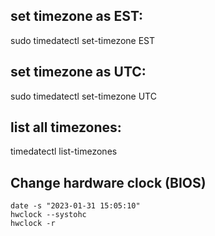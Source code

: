 ## set timezone as EST:

sudo timedatectl set-timezone EST

## set timezone as UTC:

sudo timedatectl set-timezone UTC

## list all timezones:

timedatectl list-timezones

## Change hardware clock (BIOS)
    date -s "2023-01-31 15:05:10"
    hwclock --systohc
    hwclock -r
